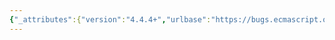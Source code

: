 ```yaml
---
{"_attributes":{"version":"4.4.4+","urlbase":"https://bugs.ecmascript.org/","maintainer":"dherman@mozilla.com"},"bug":{"bug_id":2250,"creation_ts":"2013-11-12 05:27:00 -0800","short_desc":"21.1.3.7, String.prototype.endsWith: Algorithm starts with 0","delta_ts":"2014-01-27 10:02:44 -0800","product":"Draft for 6th Edition","component":"editorial issue","version":"Rev 21: November 8, 2013 Draft","rep_platform":"All","op_sys":"All","bug_status":"RESOLVED","resolution":"FIXED","priority":"Normal","bug_severity":"normal","everconfirmed":true,"reporter":{"uid":"andrebargull","name":"André Bargull"},"assigned_to":{"uid":"allen","name":"Allen Wirfs-Brock"},"long_desc":[{"commentid":6685,"comment_count":0,"who":{"uid":"andrebargull","name":"André Bargull"},"bug_when":"2013-11-12 05:27:31 -0800","thetext":"21.1.3.7 String.prototype.endsWith (searchString [, endPosition] ):\n\nAlgorithm starts at 0 instead of 1."},{"commentid":6724,"comment_count":1,"who":{"uid":"allen","name":"Allen Wirfs-Brock"},"bug_when":"2013-11-13 16:50:24 -0800","thetext":"fixed in rev22 editor's draft"},{"commentid":7040,"comment_count":2,"who":{"uid":"allen","name":"Allen Wirfs-Brock"},"bug_when":"2014-01-27 10:02:44 -0800","thetext":"fixed in Rev22 (January 20, 2013) release"}]}}
---
```

